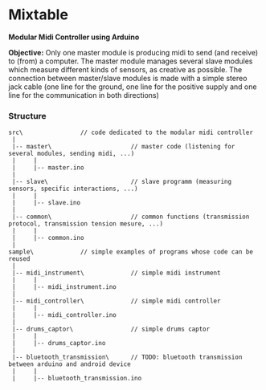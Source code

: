 # Mixtable
**Modular Midi Controller using Arduino**

**Objective:** Only one master module is producing midi to send (and receive) to (from) a computer. The master module manages several slave modules which measure different kinds of sensors, as creative as possible. The connection between master/slave modules is made with a simple stereo jack cable (one line for the ground, one line for the positive supply and one line for the communication in both directions)

### Structure

```
src\                // code dedicated to the modular midi controller
 |
 |-- master\                      // master code (listening for several modules, sending midi, ...)
 |     |
 |     |-- master.ino
 |
 |-- slave\                       // slave programm (measuring sensors, specific interactions, ...)
 |     |
 |     |-- slave.ino
 |
 |-- common\                      // common functions (transmission protocol, transmission tension mesure, ...)
 |     |
 |     |-- common.ino
 |
sample\             // simple examples of programs whose code can be reused
 |
 |-- midi_instrument\             // simple midi instrument
 |     |
 |     |-- midi_instrument.ino
 |
 |-- midi_controller\             // simple midi controller
 |     |
 |     |-- midi_controller.ino
 |
 |-- drums_captor\                // simple drums captor
 |     |
 |     |-- drums_captor.ino
 |
 |-- bluetooth_transmission\      // TODO: bluetooth transmission between arduino and android device
 |     |
 |     |-- bluetooth_transmission.ino
```

